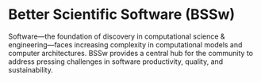 # Better Scientific Software (BSSw)

Software—the foundation of discovery in computational science & engineering—faces increasing complexity in computational models and computer architectures. BSSw provides a central hub for the community to address pressing challenges in software productivity, quality, and sustainability.

<!---
Slide1 L: ../images/Blog_2307_io.png
Slide1 R: ../Articles/Blog/2023-09-io-storage-characterization.md
Slide2 L: ../CuratedContent/AllInMaintainersDEIResourceHub.md
Slide2 R: ../CuratedContent/SmartLibs.md
Slide3 L: ../images/OG_2308_BSSwFellowships_Closed.png
Slide3 R: ../Articles/Blog/2023-09-bsswf-blog-post.md
Slide4 L: ../Events/2023-10-RSE_Workshop23.md
Slide4 R: ../Events/hpcbp-079-hacc.md 
Slide5 L: ../Events/2023-usrse-conf.md
Slide5 R: ../Events/2023-sc23-correctness.md
--->

<!---
Note: We have had up to 7 L and R panels in the carousel, even if the current carousel may be shorter.

Caution: Blank line after first comment mark (or before last comment mark) causes build failure.
LCM: Saving for use again later

Slide1 L: ../images/Blog_2308_Fellows.png
Slide1 R: ../Articles/Blog/2023-08-BSSwFellowsOpen2023.md
Slide2 L: ../images/Blog_2308_workflow.png
Slide2 R: ../Articles/Blog/2023-08-containers-workflows.md
Slide3 L: ../Articles/Blog/2023-08-Software-Gardening.md
Slide3 R: ../CuratedContent/DeveloperDocumentingDoneRight.md 
Slide4 L: ../CuratedContent/GoogleGuidanceOnCodeReview.md
Slide4 R: ../CuratedContent/CuratedContent/TuringWay.md
Slide5 L: ../Events/hpcbp-078-simplifyingscipy.md
Slide5 R: ../Events/2023-10-RSE_Workshop23.md 
--->

<!---
[Site Overview](SiteOverview.md)

[Communities Overview](CommunitiesOverview.md)

[Intro to CSE](IntroToCse.md)

[Intro to HPC](IntroToHpc.md)

--->
